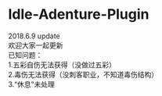# Idle-Adenture-Plugin

2018.6.9 update  
欢迎大家一起更新  
已知问题：  
1.五彩自伤无法获得（没做过五彩）  
2.毒伤无法获得（没刺客职业，不知道毒伤结构）  
3.“休息”未处理  
